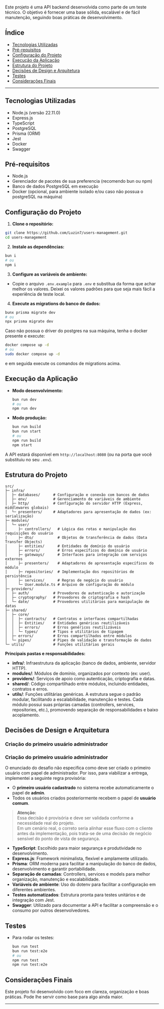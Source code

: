 Este projeto é uma API backend desenvolvida como parte de um teste técnico. O objetivo é fornecer uma base sólida, escalável e de fácil manutenção, seguindo boas práticas de desenvolvimento.

## Índice

- [Tecnologias Utilizadas](#tecnologias-utilizadas)
- [Pré-requisitos](#pré-requisitos)
- [Configuração do Projeto](#configuração-do-projeto)
- [Execução da Aplicação](#execução-da-aplicação)
- [Estrutura do Projeto](#estrutura-do-projeto)
- [Decisões de Design e Arquitetura](#decisões-de-design-e-arquitetura)
- [Testes](#testes)
- [Considerações Finais](#considerações-finais)

---

## Tecnologias Utilizadas

- Node.js (versão 22.11.0)
- Express.js
- TypeScript
- PostgreSQL
- Prisma (ORM)
- Jest
- Docker
- Swagger

## Pré-requisitos

- Node.js
- Gerenciador de pacotes de sua preferencia (recomendo bun ou npm)
- Banco de dados PostgreSQL em execução
- Docker (opcional, para ambiente isolado e/ou caso não possua o postgreSQL na máquina)

## Configuração do Projeto

1. **Clone o repositório:**

```bash
git clone https://github.com/Luzin7/users-management.git
cd users-management
```

2. **Instale as dependências:**

```bash
bun i
# ou
npm i
```

3. **Configure as variáveis de ambiente:**

- Copie o arquivo `.env.example` para `.env` e substitua da forma que achar melhor os valores. Deixei os valores padrões para que seja mais fácil a experiência de teste local.

4. **Execute as migrations do banco de dados:**

```bash
bunx prisma migrate dev
# ou
npx prisma migrate dev
```

Caso não possua o driver do postgres na sua máquina, tenha o docker presente e execute:

```bash
docker compose up -d
# ou
sudo docker compose up -d
```

e em seguida execute os comandos de migrations acima.

## Execução da Aplicação

- **Modo desenvolvimento:**

  ```bash
  bun run dev
  # ou
  npm run dev
  ```

- **Modo produção:**

  ```bash
  bun run build
  bun run start
  # ou
  npm run build
  npm start
  ```

A API estará disponível em `http://localhost:8080` (ou na porta que você substituiu no seu `.env`).

## Estrutura do Projeto

```
src/
├─ infra/
│  ├─ databases/      # Configuração e conexão com bancos de dados
│  ├─ env/            # Gerenciamento de variáveis de ambiente
│  ├─ http/           # Configuração do servidor HTTP (Express, middlewares globais)
│  └─ presenters/     # Adaptadores para apresentação de dados (ex: serialização)
├─ modules/
│  └─ user/
│     ├─ controllers/   # Lógica das rotas e manipulação das requisições do usuário
│     ├─ dto/           # Objetos de transferência de dados (Data Transfer Objects)
│     ├─ entities/      # Entidades de domínio do usuário
│     ├─ errors/        # Erros específicos do domínio de usuário
│     ├─ gateways/      # Interfaces para integração com serviços externos
│     ├─ presenters/    # Adaptadores de apresentação específicos do módulo
│     ├─ repositories/  # Implementação dos repositórios de persistência
│     ├─ services/      # Regras de negócio do usuário
│     └─ User.module.ts # Arquivo de configuração do módulo
├─ providers/
│  ├─ auth/           # Provedores de autenticação e autorização
│  ├─ cryptography/   # Provedores de criptografia e hash
│  └─ date/           # Provedores utilitários para manipulação de datas
├─ shared/
│  ├─ core/
│  │  ├─ contracts/   # Contratos e interfaces compartilhadas
│  │  ├─ Entities/    # Entidades genéricas reutilizáveis
│  │  ├─ errors/      # Erros genéricos reutilizáveis
│  │  └─ types/       # Tipos e utilitários de tipagem
│  ├─ errors/         # Erros compartilhados entre módulos
│  └─ pipes/          # Pipes de validação e transformação de dados
└─ utils/             # Funções utilitárias gerais
```

**Principais pastas e responsabilidades:**

- **infra/**: Infraestrutura da aplicação (banco de dados, ambiente, servidor HTTP).
- **modules/**: Módulos de domínio, organizados por contexto (ex: user).
- **providers/**: Serviços de apoio como autenticação, criptografia e datas.
- **shared/**: Código compartilhado entre módulos, incluindo entidades, contratos e erros.
- **utils/**: Funções utilitárias genéricas.
  A estrutura segue o padrão modular, facilitando a escalabilidade, manutenção e testes. Cada módulo possui suas próprias camadas (controllers, services, repositories, etc.), promovendo separação de responsabilidades e baixo acoplamento.

## Decisões de Design e Arquitetura

### Criação do primeiro usuário administrador

### Criação do primeiro usuário administrador

O enunciado do desafio não especifica como deve ser criado o primeiro usuário com papel de administrador. Por isso, para viabilizar a entrega, implementei a seguinte regra provisória:

- O **primeiro usuário cadastrado** no sistema recebe automaticamente o papel de **admin**.
- Todos os usuários criados posteriormente recebem o papel de **usuário comum**.

> **Atenção:**  
> Essa decisão é provisória e deve ser validada conforme a necessidade real do projeto.  
> Em um cenário real, o correto seria alinhar esse fluxo com o cliente antes da implementação, pois trata-se de uma decisão de negócio sensível do ponto de vista de segurança.

- **TypeScript**: Escolhido para maior segurança e produtividade no desenvolvimento.
- **Express.js**: Framework minimalista, flexível e amplamente utilizado.
- **Prisma**: ORM moderna para facilitar a manipulação do banco de dados, desenvolvimento e garantir portabilidade.
- **Separação de camadas**: Controllers, services e models para melhor organização, manutenção e escalabilidade.
- **Variáveis de ambiente**: Uso do dotenv para facilitar a configuração em diferentes ambientes.
- **Testes automatizados**: Estrutura pronta para testes unitários e de integração com Jest.
- **Swagger**: Utilizado para documentar a API e facilitar a compreensão e o consumo por outros desenvolvedores.

## Testes

- Para rodar os testes:
  ```bash
  bun run test
  bun run test:e2e
  # ou
  npm run test
  npm run test:e2e
  ```

## Considerações Finais

Este projeto foi desenvolvido com foco em clareza, organização e boas práticas. Pode lhe servir como base para algo ainda maior.

---
